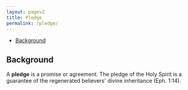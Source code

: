 ```yaml
---
layout: pagev2
title: Pledge
permalink: /pledge/
---
```

- [Background](#background)

## Background

A **pledge** is a promise or agreement. The pledge of the Holy Spirit is a guarantee of the regenerated believers' divine inheritance (Eph. 1:14).